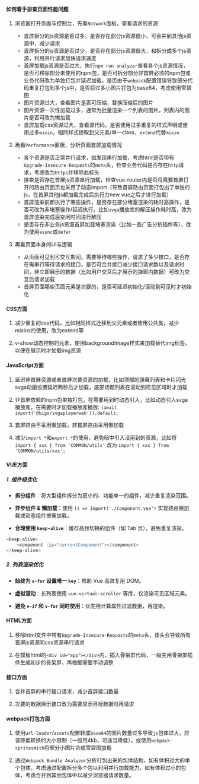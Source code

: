 #### 如何着手排查页面性能问题

1. 浏览器打开页面与控制台，先看`Network`面板，查看请求的资源
    - 首屏拆分的js资源是否过多，是否存在部分js资源很小，可合并到其他js资源中，减少请求
    - 首屏拆分的js资源是否过少，是否存在部分js资源很大，和拆分成多个js资源，利用并行请求加快请求速度
    - 首屏加载js资源是否过大，执行`npm run analyzer`查看各个js资源情况，是否可移除部分未使用的npm包，是否可拆分部分非首屏必须的npm包或业务代码改为单独打包并延迟加载，是否由于`webpack`配置错误导致部分代码重复打包到多个js中，是否将过多小图片打包为base64，考虑使用雪碧图
    - 图片资源过大，查看图片是否可压缩，替换压缩后的图片
    - 图片资源一次性加载过多，通常为批量渲染一个列表的图片，列表内的图片是否可改为懒加载
    - 首屏加载css资源过大，查看源代码，是否使用过多重复的样式声明或使用过多`mixin`，相同样式提取到父元素/单一class，`extend`代替`mixin`

2. 再看`Performance`面板，分析页面首屏加载情况
    - 各个资源是否正常并行请求，如发现串行加载，考虑html是否带有`Upgrade-Insecure-Requests`的`meta`头，检查业务代码是否存在`http`请求，考虑改为`https`并移除此标头
    - 排查是否存在首屏js资源串行加载，检查vue-router内是否将需要首屏打开的路由页面页也采用了动态import（导致首屏路由页面打包出了单独的js，在首屏其他js都加载完成后执行力new vue之后才进行加载）
    - 首屏渲染前都执行了哪些操作，是否存在部分堵塞渲染的耗时高操作，是否可改为非堵塞操作/延迟执行，比如`svga`播放库的解压操作耗时高，改为首屏渲染完成后空闲时间进行解压
    - 是否存在非业务js资源首屏加载堵塞渲染（比如一些广告分析插件等），改为使用`async`或`defer`

3. 再看页面本身的UI与逻辑
    - 从页面可见到可交互期间，需要等待哪些操作，请求了多少接口，是否存在需串行等待请求的接口，是否可合并接口减少接口请求数以及请求时间，非立即展示的数据（比如用户交互后才展示的弹窗内数据）可改为交互后请求加载
    - 首屏页面哪些页面元素是次要的，是否可延迟初始化/滚动到可见时才初始化

#### CSS方面

1. 减少重复的css代码，比如相同样式迁移到父元素或者使用公共类，减少mixins的使用，改为extend等

2. v-show动态控制的元素，使用backgroundImage样式来加载替代img标签，以便在展示时才加载img资源

#### JavaScript方面

1. 延迟非首屏资源或者首屏次要资源的加载，比如顶部的弹幕列表和卡片闪光svga动画设置延迟两秒后才加载，底部话题列表在滚动到可见区域时才加载

2. 非首屏依赖的npm包单独打包，在需要用到时动态引入，比如动态引入svga播放库，在需要时才加载播放库播放: `(await import('@bigo/svgaplayerweb')).default;`

3. 首屏路由不采用懒加载，非首屏路由采用懒加载

4. 减少`import *`和`export *`的使用，避免暗中引入没用到的资源，比如将 `import { xxx } from 'COMMON/utils'`  改为 `import { xxx } from 'COMMON/utils/xxx';`

#### VUE方面

##### 1. **组件级优化**

- **拆分组件**：将大型组件拆分为更小的、功能单一的组件，减少重复渲染范围。

- **异步组件 & 懒加载**：使用 `() => import('./Component.vue')` 实现路由懒加载或动态组件按需加载。

- **合理使用 `keep-alive`**：缓存高频切换的组件（如 Tab 页），避免重复渲染。
```javaScript
<keep-alive>
    <component :is="currentComponent"></component>
</keep-alive>
```

##### 2. **列表渲染优化**

- **始终为 `v-for` 设置唯一 `key`**：帮助 Vue 高效复用 DOM。

- **虚拟滚动**：长列表使用 `vue-virtual-scroller` 等库，仅渲染可见区域元素。

- **避免 `v-if` 和 `v-for` 同时使用**：优先用计算属性过滤数据，再渲染。

#### HTML方面

1. 移除html文件中带有`Upgrade-Insecure-Requests`的`meta`头，该头会导致所有首屏js资源和css资源串行请求

2. 在模板html的`<div id="app"></div>`内，插入骨架屏代码，一般先用骨架屏插件生成初步的骨架屏，再根据需要手动调整

#### 接口方面

1. 合并首屏的串行接口请求，减少首屏接口数量

2. 次要的数据展示接口改为需要显示目标数据时再请求

#### webpack打包方面

1. 使用`url-loader`/`assets`配置转成`base64`的图片数量过多导致`js`包体过大，应该降低转换的大小限制（一般用4kb，可适当降低），或使用`webpack-spritesmith`将部分小图片合成雪碧图加载

2. 通过`Webpack Bundle Analyzer`分析打包出来的包体结构，如有体积过大的单个包体，考虑通过配置拆分多个包以利用并行加载能力，如有体积过小的包体，考虑合并到其他包体中以减少浏览器请求数量。